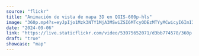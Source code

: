 ```yaml
---
source: "flickr"
title: "Animación de vista de mapa 3D en QGIS-600p-hls"
image: "360p.mp4?s=eyJpIjo1Mzk3NTY1MjA3MSwiZSI6MTcyODEzMTYyMCwicyI6ImI3NTkyNTdlZGY1MWJkYWNiMjljNzU2ZjY2ZWM3ZjI0YWMzZDdjYjUiLCJ2IjoxfQ.mp4"
date: "2024-09-06"
link: "https://live.staticflickr.com/video/53975652071/d3bb774578/360p.mp4?s=eyJpIjo1Mzk3NTY1MjA3MSwiZSI6MTcyODEzMTYyMCwicyI6ImI3NTkyNTdlZGY1MWJkYWNiMjljNzU2ZjY2ZWM3ZjI0YWMzZDdjYjUiLCJ2IjoxfQ"
draft: "true"
showcase: "map"
---
```

